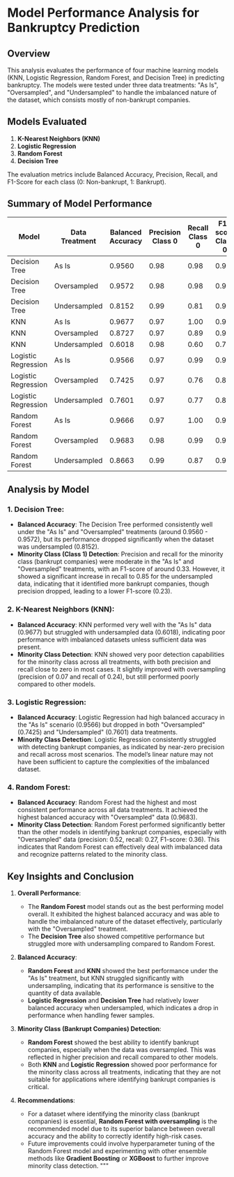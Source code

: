 
# Model Performance Analysis for Bankruptcy Prediction

## Overview

This analysis evaluates the performance of four machine learning models (KNN, Logistic Regression, Random Forest, and Decision Tree) in predicting bankruptcy. The models were tested under three data treatments: "As Is", "Oversampled", and "Undersampled" to handle the imbalanced nature of the dataset, which consists mostly of non-bankrupt companies.

## Models Evaluated
1. **K-Nearest Neighbors (KNN)**
2. **Logistic Regression**
3. **Random Forest**
4. **Decision Tree**

The evaluation metrics include Balanced Accuracy, Precision, Recall, and F1-Score for each class (0: Non-bankrupt, 1: Bankrupt).

## Summary of Model Performance

| Model              | Data Treatment | Balanced Accuracy | Precision Class 0 | Recall Class 0 | F1-score Class 0 | Precision Class 1 | Recall Class 1 | F1-score Class 1 |
|--------------------|----------------|-------------------|-------------------|----------------|------------------|-------------------|----------------|------------------|
| Decision Tree      | As Is          | 0.9560            | 0.98              | 0.98           | 0.98             | 0.32              | 0.33           | 0.32             |
| Decision Tree      | Oversampled    | 0.9572            | 0.98              | 0.98           | 0.98             | 0.33              | 0.33           | 0.33             |
| Decision Tree      | Undersampled   | 0.8152            | 0.99              | 0.81           | 0.90             | 0.13              | 0.85           | 0.23             |
| KNN                | As Is          | 0.9677            | 0.97              | 1.00           | 0.98             | 0.00              | 0.00           | 0.00             |
| KNN                | Oversampled    | 0.8727            | 0.97              | 0.89           | 0.93             | 0.07              | 0.24           | 0.11             |
| KNN                | Undersampled   | 0.6018            | 0.98              | 0.60           | 0.75             | 0.05              | 0.60           | 0.09             |
| Logistic Regression| As Is          | 0.9566            | 0.97              | 0.99           | 0.98             | 0.00              | 0.00           | 0.00             |
| Logistic Regression| Oversampled    | 0.7425            | 0.97              | 0.76           | 0.85             | 0.05              | 0.35           | 0.08             |
| Logistic Regression| Undersampled   | 0.7601            | 0.97              | 0.77           | 0.86             | 0.05              | 0.36           | 0.09             |
| Random Forest      | As Is          | 0.9666            | 0.97              | 1.00           | 0.98             | 0.43              | 0.11           | 0.17             |
| Random Forest      | Oversampled    | 0.9683            | 0.98              | 0.99           | 0.98             | 0.52              | 0.27           | 0.36             |
| Random Forest      | Undersampled   | 0.8663            | 0.99              | 0.87           | 0.93             | 0.17              | 0.82           | 0.28             |

## Analysis by Model

### 1. Decision Tree:
- **Balanced Accuracy**: The Decision Tree performed consistently well under the "As Is" and "Oversampled" treatments (around 0.9560 - 0.9572), but its performance dropped significantly when the dataset was undersampled (0.8152).
- **Minority Class (Class 1) Detection**: Precision and recall for the minority class (bankrupt companies) were moderate in the "As Is" and "Oversampled" treatments, with an F1-score of around 0.33. However, it showed a significant increase in recall to 0.85 for the undersampled data, indicating that it identified more bankrupt companies, though precision dropped, leading to a lower F1-score (0.23).

### 2. K-Nearest Neighbors (KNN):
- **Balanced Accuracy**: KNN performed very well with the "As Is" data (0.9677) but struggled with undersampled data (0.6018), indicating poor performance with imbalanced datasets unless sufficient data was present.
- **Minority Class Detection**: KNN showed very poor detection capabilities for the minority class across all treatments, with both precision and recall close to zero in most cases. It slightly improved with oversampling (precision of 0.07 and recall of 0.24), but still performed poorly compared to other models.

### 3. Logistic Regression:
- **Balanced Accuracy**: Logistic Regression had high balanced accuracy in the "As Is" scenario (0.9566) but dropped in both "Oversampled" (0.7425) and "Undersampled" (0.7601) data treatments.
- **Minority Class Detection**: Logistic Regression consistently struggled with detecting bankrupt companies, as indicated by near-zero precision and recall across most scenarios. The model’s linear nature may not have been sufficient to capture the complexities of the imbalanced dataset.

### 4. Random Forest:
- **Balanced Accuracy**: Random Forest had the highest and most consistent performance across all data treatments. It achieved the highest balanced accuracy with "Oversampled" data (0.9683).
- **Minority Class Detection**: Random Forest performed significantly better than the other models in identifying bankrupt companies, especially with "Oversampled" data (precision: 0.52, recall: 0.27, F1-score: 0.36). This indicates that Random Forest can effectively deal with imbalanced data and recognize patterns related to the minority class.

## Key Insights and Conclusion

1. **Overall Performance**:
   - The **Random Forest** model stands out as the best performing model overall. It exhibited the highest balanced accuracy and was able to handle the imbalanced nature of the dataset effectively, particularly with the "Oversampled" treatment.
   - The **Decision Tree** also showed competitive performance but struggled more with undersampling compared to Random Forest.

2. **Balanced Accuracy**:
   - **Random Forest** and **KNN** showed the best performance under the "As Is" treatment, but KNN struggled significantly with undersampling, indicating that its performance is sensitive to the quantity of data available.
   - **Logistic Regression** and **Decision Tree** had relatively lower balanced accuracy when undersampled, which indicates a drop in performance when handling fewer samples.

3. **Minority Class (Bankrupt Companies) Detection**:
   - **Random Forest** showed the best ability to identify bankrupt companies, especially when the data was oversampled. This was reflected in higher precision and recall compared to other models.
   - Both **KNN** and **Logistic Regression** showed poor performance for the minority class across all treatments, indicating that they are not suitable for applications where identifying bankrupt companies is critical.

4. **Recommendations**:
   - For a dataset where identifying the minority class (bankrupt companies) is essential, **Random Forest with oversampling** is the recommended model due to its superior balance between overall accuracy and the ability to correctly identify high-risk cases.
   - Future improvements could involve hyperparameter tuning of the Random Forest model and experimenting with other ensemble methods like **Gradient Boosting** or **XGBoost** to further improve minority class detection.
"""
